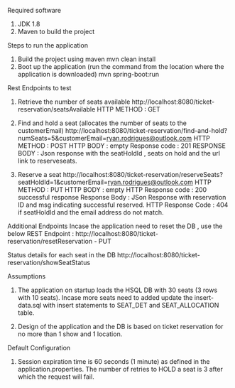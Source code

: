 Required software
1) JDK 1.8
2) Maven to build the project

Steps to run the application
1) Build the project using maven
	mvn clean install
2) Boot up the application (run the command from the location where the application is downloaded)
    mvn spring-boot:run 
    
Rest Endpoints to test

1) Retrieve the number of seats available
http://localhost:8080/ticket-reservation/seatsAvailable
HTTP METHOD : GET

2) Find and hold a seat (allocates the number of seats to the customerEmail)
http://localhost:8080/ticket-reservation/find-and-hold?numSeats=5&customerEmail=ryan.rodrigues@outlook.com
HTTP METHOD : POST
HTTP BODY : empty
Response code : 201 
RESPONSE BODY : Json response with the seatHoldId , seats on hold and the url link to reserveseats.

3) Reserve a seat
http://localhost:8080/ticket-reservation/reserveSeats?seatHoldId=1&customerEmail=ryan.rodrigues@outlook.com
HTTP METHOD : PUT
HTTP BODY : empty
HTTP Response code : 200 successful response
Response Body : JSon Response with reservation ID and msg indicating successful reserved.
HTTP Response Code : 404 if seatHoldId and the email address do not match.


Additional Endpoints
Incase the application need to reset the DB , use the below REST Endpoint :
http://localhost:8080/ticket-reservation/resetReservation - PUT

Status details for each seat in the DB
http://localhost:8080/ticket-reservation/showSeatStatus

Assumptions 

1) The application on startup loads the HSQL DB with 30 seats (3 rows with 10 seats). Incase more seats need to added update the insert-data.sql with insert statements to SEAT_DET and SEAT_ALLOCATION table. 

2) Design of the application and the DB is based on ticket reservation for no more than 1 show and 1 location. 



Default Configuration

1) Session expiration time is 60 seconds (1 minute) as defined in the application.properties.
The number of retries to HOLD a seat is 3 after which the request will fail.
 


